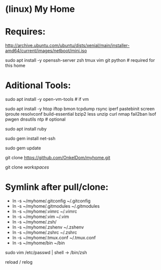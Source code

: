 # (linux) My Home

# Requires:

http://archive.ubuntu.com/ubuntu/dists/xenial/main/installer-amd64/current/images/netboot/mini.iso

sudo apt install -y openssh-server zsh tmux vim git python # required for this home

# Aditional Tools:
sudo apt install -y open-vm-tools # if vm

sudo apt install -y htop iftop bmon tcpdump rsync iperf pastebinit screen iproute resolvconf build-essential bzip2 less unzip curl nmap fail2ban lsof pwgen dnsutils ntp # optional

sudo apt install ruby

sudo gem install net-ssh

sudo gem update

git clone https://github.com/OnkelDom/myhome.git

git clone *workspaces*

# Symlink after pull/clone:

 * ln -s ~/myhome/.gitconfig ~/.gitconfig
 * ln -s ~/myhome/.gitmodules ~/.gitmodules
 * ln -s ~/myhome/.vimrc ~/.vimrc
 * ln -s ~/myhome/.vim ~/.vim
 * ln -s ~/myhome/.zsh/
 * ln -s ~/myhome/.zshenv ~/.zshenv
 * ln -s ~/myhome/.zshrc ~/.zshrc
 * ln -s ~/myhome/.tmux.conf ~/.tmux.conf
 * ln -s ~/myhome/bin ~/bin
 
 sudo vim /etc/passwd | shell -> /bin/zsh
 
 reload / relog

